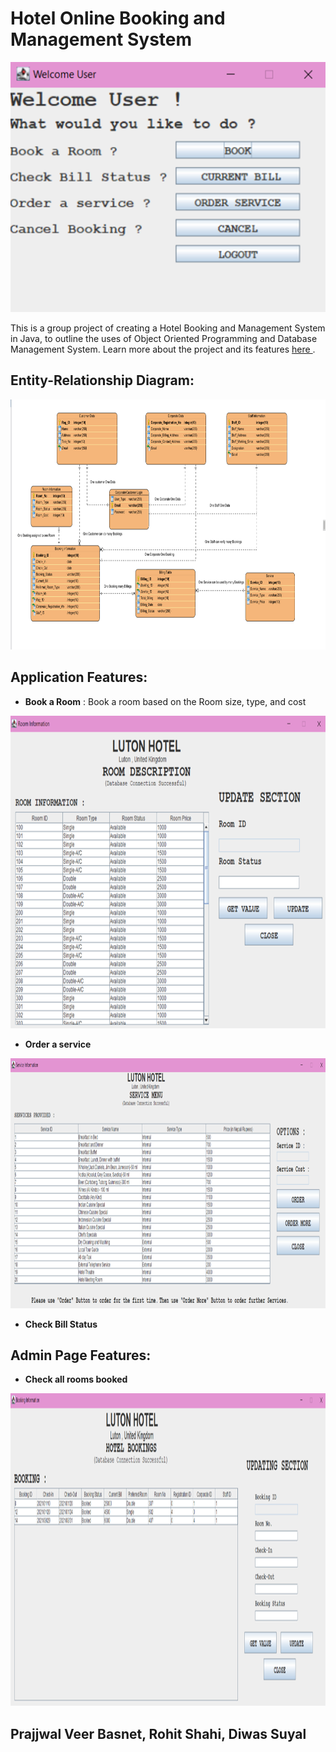 # Hotel Online Booking and Management System 

<p align="center">
  <img src="./Application Screenshots/WelcomePage.png" alt="Hotel Room Information width="500" height="400">
</p>

This is a group project of creating a Hotel Booking and Management System in Java, to outline the uses of Object Oriented Programming and Database Management System. Learn more about the project and its features
<a href= "https://drive.google.com/file/d/139a1SG2bhLbmWGCOYUZ-DaZDKND7Gqgs/view?usp=sharing"> here </a>.

## Entity-Relationship Diagram:

<p align="center">
  <img src="./FinalER.png" alt="Hotel Room Information width="500" height="400">
</p>

## Application Features:

- **Book a Room** : Book a room based on the Room size, type, and cost

<p align="center">
  <img src="./Application Screenshots/RoomInformation.png" alt="Hotel Room Information width="400" height="500">
</p>

- **Order a service**

<p align="center">
  <img src="./Application Screenshots/ServiceInformation.png" alt="Hotel Service Information width="400" height="400">
</p>
  
- **Check Bill Status**

## Admin Page Features: 

- **Check all rooms booked**
  
<p align="center">
  <img src="./Application Screenshots/BookingInformation.png" alt="Hotel Room Information width="400" height="500">
</p>

## Prajjwal Veer Basnet, Rohit Shahi, Diwas Suyal
